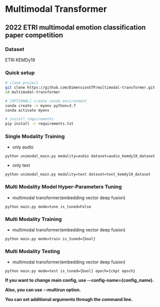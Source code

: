 # Multimodal Transformer

## 2022 ETRI multimodal emotion classification paper competition

### Dataset
ETRI KEMDy19

### Quick setup

```bash
# clone project
git clone https://github.com/DimensionSTP/multimodal-transformer.git
cd multimodal-transformer

# [OPTIONAL] create conda environment
conda create -n myenv python=3.7
conda activate myenv

# install requirements
pip install -r requirements.txt
```

### Single Modality Training

* only audio
```shell
python unimodal_main.py modality=audio dataset=audio_kemdy19_dataset
```

* only text
```shell
python unimodal_main.py modality=text dataset=text_kemdy19_dataset
```

### Multi Modality Model Hyper-Parameters Tuning

* multimodal transformer(embedding vector deep fusion)
```shell
python main.py mode=tune is_tuned=False
```

### Multi Modality Training

* multimodal transformer(embedding vector deep fusion)
```shell
python main.py mode=train is_tuned={bool}
```

### Multi Modality Testing

* multimodal transformer(embedding vector deep fusion)
```shell
python main.py mode=test is_tuned={bool} epoch={ckpt epoch}
```


__If you want to change main config, use --config-name={config_name}.__

__Also, you can use --multirun option.__

__You can set additional arguments through the command line.__